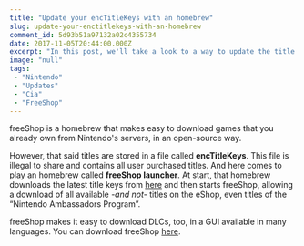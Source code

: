 ```yaml
---
title: "Update your encTitleKeys with an homebrew"
slug: update-your-enctitlekeys-with-an-homebrew
comment_id: 5d93b51a97132a02c4355734
date: 2017-11-05T20:44:00.000Z
excerpt: "In this post, we'll take a look to a way to update the title keys for freeShop."
image: "null"
tags: 
 - "Nintendo"
 - "Updates"
 - "Cia"
 - "FreeShop"
---
```


<p>freeShop is a homebrew that makes easy to download games that you already own from Nintendo's servers, in an open-source way.</p><p>However, that said titles are stored in a file called <strong>encTitleKeys</strong>. This file is illegal to share and contains all user purchased titles. And here comes to play an homebrew called <strong>freeShop launcher</strong>. At start, that homebrew downloads the latest title keys from <a href="http://3ds.titlekeys.gq/" rel="nofollow">here</a> and then starts freeShop, allowing a download of all available <em>-and not-</em> titles on the eShop, even titles of the “Nintendo Ambassadors Program”.</p><p>freeShop makes it easy to download DLCs, too, in a GUI available in many languages. You can download freeShop <a href="https://freeshop.pw/" rel="nofollow">here</a>.</p>